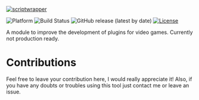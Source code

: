 [![scriptwrapper](https://live.staticflickr.com/65535/50828244006_9abb85ac92_k.jpg)]()

![Platform](https://img.shields.io/badge/platform-win--32%20%7C%20win--64-lightgrey)
![Build Status](https://dev.azure.com/agoulart/scriptwrapper/_apis/build/status/oAGoulart.scriptwrapper?branchName=master)
![GitHub release (latest by date)](https://img.shields.io/github/v/release/oAGoulart/scriptwrapper?color=green)
[![License](https://img.shields.io/badge/license-MIT-informational.svg)](https://opensource.org/licenses/MIT)

A module to improve the development of plugins for video games. Currently not production ready.

# Contributions

Feel free to leave your contribution here, I would really appreciate it!
Also, if you have any doubts or troubles using this tool just contact me or leave an issue.
